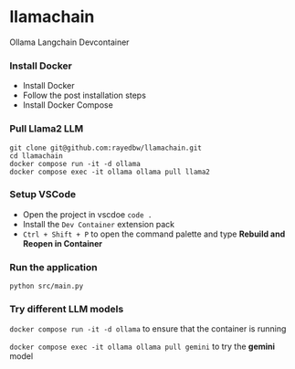 # llamachain
Ollama Langchain Devcontainer

### Install Docker
- Install Docker
- Follow the post installation steps
- Install Docker Compose

### Pull Llama2 LLM
```
git clone git@github.com:rayedbw/llamachain.git
cd llamachain
docker compose run -it -d ollama
docker compose exec -it ollama ollama pull llama2
```

### Setup VSCode
- Open the project in vscdoe `code .`
- Install the `Dev Container` extension pack
- `Ctrl + Shift + P` to open the command palette and type **Rebuild and Reopen in Container**

### Run the application
```
python src/main.py
```

### Try different LLM models
`docker compose run -it -d ollama` to ensure that the container is running

`docker compose exec -it ollama ollama pull gemini` to try the **gemini** model

 


